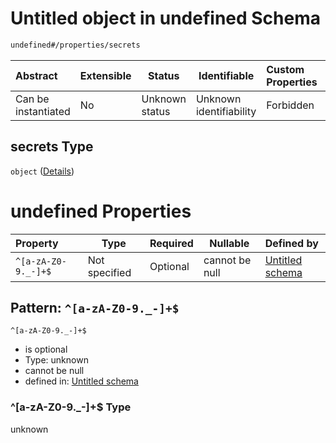 # Untitled object in undefined Schema

```txt
undefined#/properties/secrets
```




| Abstract            | Extensible | Status         | Identifiable            | Custom Properties | Additional Properties | Access Restrictions | Defined In                                                                  |
| :------------------ | ---------- | -------------- | ----------------------- | :---------------- | --------------------- | ------------------- | --------------------------------------------------------------------------- |
| Can be instantiated | No         | Unknown status | Unknown identifiability | Forbidden         | Forbidden             | none                | [config_schema_v3.9.json\*](config_schema_v3.9.json "open original schema") |

## secrets Type

`object` ([Details](config_schema_v3-properties-secrets.md))

# undefined Properties

| Property            | Type          | Required | Nullable       | Defined by                                                                                                                                                    |
| :------------------ | ------------- | -------- | -------------- | :------------------------------------------------------------------------------------------------------------------------------------------------------------ |
| `^[a-zA-Z0-9._-]+$` | Not specified | Optional | cannot be null | [Untitled schema](config_schema_v3-properties-secrets-patternproperties-a-za-z0-9_-.md "undefined#/properties/secrets/patternProperties/^\[a-zA-Z0-9.\_-]+$") |

## Pattern: `^[a-zA-Z0-9._-]+$`




`^[a-zA-Z0-9._-]+$`

-   is optional
-   Type: unknown
-   cannot be null
-   defined in: [Untitled schema](config_schema_v3-properties-secrets-patternproperties-a-za-z0-9_-.md "undefined#/properties/secrets/patternProperties/^\[a-zA-Z0-9.\_-]+$")

### ^\[a-zA-Z0-9.\_-]+$ Type

unknown

